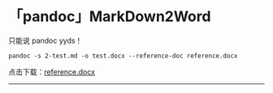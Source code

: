# 「pandoc」MarkDown2Word

只能说 pandoc yyds！

```shell
pandoc -s 2-test.md -o test.docx --reference-doc reference.docx
```

点击下载：[reference.docx](https://blog.keter.host/docs/reference.docx)

---

